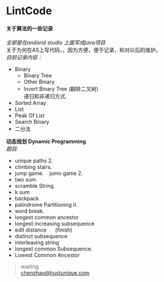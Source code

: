 # LintCode  
#### 关于算法的一些记录  
*全部是在andorid studio 上面写成java项目*  
关于为何在AS上写代码，，因为方便，便于记录，和对以后的维护。  
*目前记录内容：*  
* Binary 
  * Binary Tree
  * Other Binary
  * Invert Binary Tree (翻转二叉树)  
    递归和非递归方式.
* Sorted Array
* List  
* Peak Of List
* Search Binary
* 二分法

**动态规划 Dynamic Programming**  
*题目:*  

* unique paths 2.  
* climbing stairs.  
* jump game. &#160;&#160; jumo game 2.  
* two sum.  
* scramble String.  
* k sum  
* backpack  
* palindrome Partitioning II.
* word break.
* longest common ancestor
* longest increasing subsequence
* edit distance &#160;&#160;&#160;&#160; (finish)
* distinct subsequence
* interleaving string
* longest common Subsequence. 
* Lowest Common Ancestor  


> waiting  
> chenzhao@hustunique.com  


